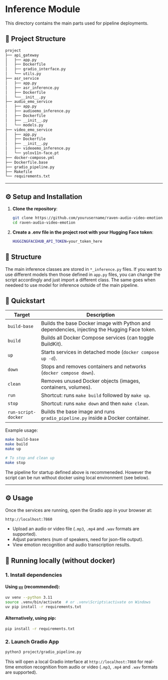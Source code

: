 
# Inference Module

This directory contains the main parts used for pipeline deployments. 

## 📁 Project Structure

```bash
project
├── api_gateway
│   ├── app.py
│   ├── Dockerfile
│   ├── gradio_interface.py
│   └── utils.py
├── asr_service
│   ├── app.py
│   ├── asr_inference.py
│   ├── Dockerfile
│   └──__init__.py
├── audio_emo_service
│   ├── app.py
│   ├── audioemo_inference.py
│   ├── Dockerfile
│   ├── __init__.py
│   └── models.py
├── video_emo_service
│   ├── app.py
│   ├── Dockerfile
│   ├── __init__.py
│   ├── videoemo_inference.py 
│   └── yolov11n-face.pt
├── docker-compose.yml
├── Dockerfile.base
├── gradio_pipeline.py
├── Makefile
└── requirements.txt
```

---

## ⚙️ Setup and Installation

1. **Clone the repository**:
   ```bash
   git clone https://github.com/yourusername/raven-audio-video-emotion.git
   cd raven-audio-video-emotion
   ```
2. **Create a .env file in the project root with your Hugging Face token**:
    ```bash
    HUGGINGFACEHUB_API_TOKEN=your_token_here
    ```

## 📐 Structure

The main inference classes are stored in `*_inference.py` files. If you want to use different models then those defined in `app.py` files, you can change the script accordingly and just import a different class. The same goes when needeed to use model for inference outside of the main pipeline.

## 🚀 Quickstart

| Target              | Description                                                                                  |
| ------------------- | -------------------------------------------------------------------------------------------- |
| `build-base`        | Builds the base Docker image with Python and dependencies, injecting the Hugging Face token. |
| `build`             | Builds all Docker Compose services (can toggle BuildKit).                                    |
| `up`                | Starts services in detached mode (`docker compose up -d`).                                   |
| `down`              | Stops and removes containers and networks (`docker compose down`).                           |
| `clean`             | Removes unused Docker objects (images, containers, volumes).                                 |
| `run`               | Shortcut: runs `make build` followed by `make up`.                                           |
| `stop`              | Shortcut: runs `make down` and then `make clean`.                                            |
| `run-script-docker` | Builds the base image and runs `gradio_pipeline.py` inside a Docker container.               |

Example usage:

```bash
make build-base
make build
make up

# To stop and clean up
make stop
```

The pipeline for startup defined above is recommeneded. However the script can be run without docker using local environment (see below).

---

## ⚙️ Usage

Once the services are running, open the Gradio app in your browser at:
``` bash
http://localhost:7860
```
- Upload an audio or video file (`.mp3`, `.mp4` and `.wav` formats are supported).
- Adjust parameters (num of speakers, need for json-file output).
- View emotion recognition and audio transcription results.

## 🚀 Running locally (without docker)

### 1. Install dependencies

#### Using [`uv`](https://github.com/astral-sh/uv) (recommended):

```bash
uv venv --python 3.11
source .venv/bin/activate  # or .venv\Scripts\activate on Windows
uv pip install -r requirements.txt
```

#### Alternatively, using pip:

```bash
pip install -r requirements.txt
```

### 2. Launch Gradio App

```bash
python3 project/gradio_pipeline.py
```

This will open a local Gradio interface at `http://localhost:7860` for real-time emotion recognition from audio or video (`.mp3`, `.mp4` and `.wav` formats are supported). 
